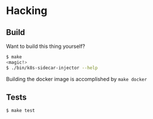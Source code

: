 # Hacking

## Build

Want to build this thing yourself?

```bash
$ make
<magic!>
$ ./bin/k8s-sidecar-injector --help
```

Building the docker image is accomplished by `make docker`

## Tests

```bash
$ make test
```
